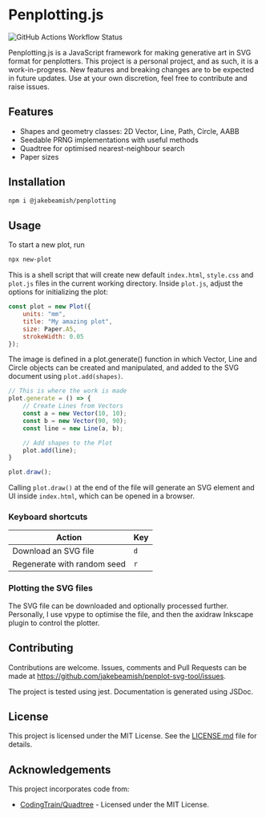 # Penplotting.js

![GitHub Actions Workflow Status](https://img.shields.io/github/actions/workflow/status/jakebeamish/Penplotting.js/node.js.yml?style=flat&label=tests)

Penplotting.js is a JavaScript framework for making generative art in SVG format for penplotters.
This project is a personal project, and as such, it is a work-in-progress. New 
features and breaking changes are to be expected in future updates. Use at your
own discretion, feel free to contribute and raise issues.

## Features

- Shapes and geometry classes: 2D Vector, Line, Path, Circle, AABB
- Seedable PRNG implementations with useful methods
- Quadtree for optimised nearest-neighbour search
- Paper sizes

## Installation

```sh
npm i @jakebeamish/penplotting
```

## Usage

To start a new plot, run
```sh
npx new-plot
```
This is a shell script that will create new default `index.html`,
`style.css` and `plot.js` files in the current working directory.
Inside `plot.js`, adjust the options for initializing the plot:

```js
const plot = new Plot({
    units: "mm",
    title: "My amazing plot",
    size: Paper.A5,
    strokeWidth: 0.05
});
```

The image is defined in a plot.generate() function in which Vector,
Line and Circle objects can be created and manipulated, and added to
the SVG document using `plot.add(shapes)`.

```js
// This is where the work is made
plot.generate = () => {
    // Create Lines from Vectors
    const a = new Vector(10, 10);
    const b = new Vector(90, 90);
    const line = new Line(a, b);

    // Add shapes to the Plot
    plot.add(line);
}

plot.draw();
```

Calling `plot.draw()` at the end of the file will generate an SVG element
and UI inside `index.html`, which can be opened in a browser.

### Keyboard shortcuts
| Action                     | Key |
|----------------------------|----|
|Download an SVG file        | `d`   |
|Regenerate with random seed | `r`   |

### Plotting the SVG files

The SVG file can be downloaded and optionally processed further.
Personally, I use vpype to optimise the file, and then the axidraw Inkscape plugin to control the plotter.

## Contributing

Contributions are welcome. Issues, comments and Pull Requests can be made at 
https://github.com/jakebeamish/penplot-svg-tool/issues.

The project is tested using jest. Documentation is generated using JSDoc.

## License
This project is licensed under the MIT License. See the [LICENSE.md](https://github.com/jakebeamish/Penplotting.js/blob/main/LICENSE.md) file for
details.

## Acknowledgements
This project incorporates code from:
- [CodingTrain/Quadtree](https://github.com/CodingTrain/Quadtree) - Licensed under the MIT License.

